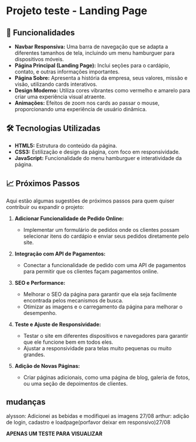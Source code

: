 # Projeto teste - Landing Page



## 🚀 Funcionalidades

- **Navbar Responsiva:** Uma barra de navegação que se adapta a diferentes tamanhos de tela, incluindo um menu hamburguer para dispositivos móveis.
- **Página Principal (Landing Page):** Inclui seções para o cardápio, contato, e outras informações importantes.
- **Página Sobre:** Apresenta a história da empresa, seus valores, missão e visão, utilizando cards interativos.
- **Design Moderno:** Utiliza cores vibrantes como vermelho e amarelo para criar uma experiência visual atraente.
- **Animações:** Efeitos de zoom nos cards ao passar o mouse, proporcionando uma experiência de usuário dinâmica.

## 🛠️ Tecnologias Utilizadas

- **HTML5:** Estrutura do conteúdo da página.
- **CSS3:** Estilização e design da página, com foco em responsividade.
- **JavaScript:** Funcionalidade do menu hamburguer e interatividade da página.

## 📈 Próximos Passos

Aqui estão algumas sugestões de próximos passos para quem quiser contribuir ou expandir o projeto:

1. **Adicionar Funcionalidade de Pedido Online:**
   - Implementar um formulário de pedidos onde os clientes possam selecionar itens do cardápio e enviar seus pedidos diretamente pelo site.

2. **Integração com API de Pagamentos:**
   - Conectar a funcionalidade de pedido com uma API de pagamentos para permitir que os clientes façam pagamentos online.

3. **SEO e Performance:**
   - Melhorar o SEO da página para garantir que ela seja facilmente encontrada pelos mecanismos de busca.
   - Otimizar as imagens e o carregamento da página para melhorar o desempenho.

4. **Teste e Ajuste de Responsividade:**
   - Testar o site em diferentes dispositivos e navegadores para garantir que ele funcione bem em todos eles.
   - Ajustar a responsividade para telas muito pequenas ou muito grandes.

5. **Adição de Novas Páginas:**
   - Criar páginas adicionais, como uma página de blog, galeria de fotos, ou uma seção de depoimentos de clientes.


## mudanças 

alysson: Adicionei as bebidas e modifiquei as imagens 27/08
arthur: adição de login, cadastro e loadpage(porfavor deixar em responsivo)27/08

**APENAS UM TESTE PARA VISUALIZAR**